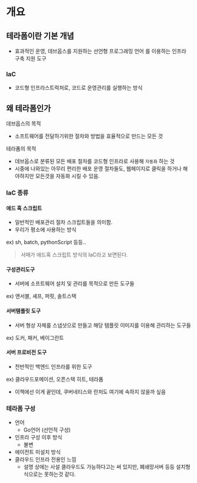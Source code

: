 # 개요

## 테라폼이란 기본 개념

- 효과적인 운영, 데브옵스를 지원하는 선언형 프로그래밍 언어 를 이용하는 인프라 구축 지원 도구

### IaC

- 코드형 인프라스트럭처로, 코드로 운영관리를 실행하는 방식

## 왜 테라폼인가

데브옵스의 목적

- 소프트웨어를 전달하기위한 절차와 방법을 효율적으로 만드는 모든 것

테라폼의 목적

- 데브옵스로 분류된 모든 배포 절차를 코드형 인프라로 사용해 ```자동화``` 하는 것
- 시중에 나와있는 아무리 편리한 배포 운영 절차들도, 웹페이지로 클릭을 하거나 해야하지만 모든것을 자동화 시킬 수 있음.

### IaC 종류

#### 애드 혹 스크립트

- 일반적인 배포관리 절차 스크립트들을 의미함.
- 우리가 평소에 사용하는 방식

ex) sh, batch, pythonScript 등등..
> 서매가 애드혹 스크립트 방식의 IaC라고 보면된다.

#### 구성관리도구

- 서버에 소프트웨어 설치 및 관리를 목적으로 만든 도구들

ex) 앤서블, 셰프, 퍼핏, 솔트스택

#### 서버템플릿 도구

- 서버 형상 자체를 스냅샷으로 만들고 해당 템플릿 이미지를 이용해 관리하는 도구들

ex) 도커, 패커, 베이그란트

#### 서버 프로비전 도구

- 전반적인 백엔드 인프라를 위한 도구

ex) 클라우드포메이션, 오픈스택 히트, 테라폼

- 이책에선 이게 끝인데, 쿠버네티스와 란처도 여기에 속하지 않을까 싶음

### 테라폼 구성

- 언어
  - Go언어 (선언적 구성)
- 인프라 구성 이후 방식
  - 불변
- 에이전트 미설치 방식
- 클라우드 인프라 전용인 느낌
  - 설명 상에는 사설 클라우드도 가능하다고는 써 있지만, 폐쇄망서버 등등 설치형식으로는 못하는것 같다.
